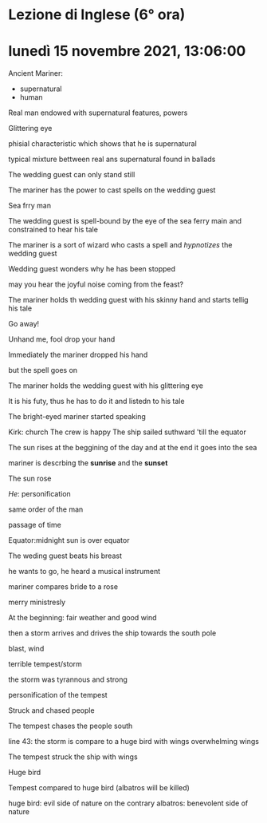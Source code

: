 # Lezione di Inglese (6° ora)
# lunedì 15 novembre 2021, 13:06:00

Ancient Mariner:
* supernatural
* human

Real man endowed with supernatural features, powers

Glittering eye

phisial characteristic which shows that he is supernatural

typical mixture bettween real ans supernatural found in ballads


The wedding guest can only stand still

The mariner has the power to cast spells on the wedding guest

Sea frry man

The wedding guest is spell-bound by the eye of the sea ferry main and constrained to hear his tale

The mariner is a sort of wizard who casts a spell and _hypnotizes_ the wedding guest

Wedding guest wonders why he has been stopped

may you hear the joyful noise coming from the feast?

The mariner holds th wedding guest with his skinny hand and starts tellig his tale

Go away!


Unhand me, fool
drop your hand 

Immediately the mariner  dropped his hand

but the spell goes on 


The mariner holds the wedding guest with his glittering eye


It is his futy, thus he has to do it and listedn to his tale

The bright-eyed mariner started speaking

Kirk: church
The crew is happy
The ship sailed suthward 'till the equator

The sun rises at the beggining of the day and at the end it goes into the sea

mariner is descrbing the **sunrise** and the **sunset**

The sun rose

_He_: personification

same order of the man


passage of time

Equator:midnight sun is over equator

The weding guest beats his breast

he wants to go, he heard a musical instrument

mariner compares bride to a rose



merry ministresly

At the beginning: fair weather and good wind

then a storm arrives and drives the ship towards the south pole

blast, wind


terrible tempest/storm

the storm was tyrannous and strong

personification of the tempest

Struck and chased people

The tempest chases the people south

line 43: the storm is compare to a huge bird 
with wings
overwhelming wings

The tempest struck the ship with wings

Huge bird

Tempest compared to huge bird (albatros will be killed)

huge bird: evil side of nature
on the contrary
albatros: benevolent side of nature

